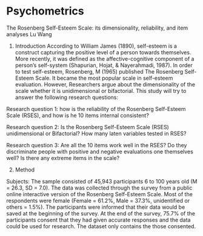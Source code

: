# Psychometrics
The Rosenberg Self-Esteem Scale: 
its dimensionality, reliability, and item analyses
Lu Wang
 
1) Introduction
According to William James (1890), self-esteem is a construct capturing the positive level of a person towards themselves. More recently, it was defined as the affective-cognitive component of a person’s self-system (Shapurian, Hojat, & Nayerahmadi, 1987). In order to test self-esteem, Rosenberg, M (1965) published The Rosenberg Self-Esteem Scale. It became the most popular scale in self-esteem evaluation. However, Researchers argue about the dimensionality of the scale whether it is unidimensional or bifactorial. This study will try to answer the following research questions: 

Research question 1: how is the reliability of the Rosenberg Self-Esteem Scale (RSES), and how is he 10 items internal consistent?

Research question 2: Is the Rosenberg Self-Esteem Scale (RSES) unidimensional or Bifactorial? How many laten variables tested in RSES? 

Research question 3: Are all the 10 items work well in the RSES? Do they discriminate people with positive and negative evaluations one themselves well? Is there any extreme items in the scale?

2) Method

Subjects:
The sample consisted of 45,943 participants 6 to 100 years old (M = 26.3, SD = 7.0). The data was collected through the survey from a public online interactive version of the Rosenberg Self-Esteem Scale. Most of the respondents were female (Female = 61.2%, Male = 37.3%, unidentified or others = 1.5%). The participants were informed that their data would be saved at the beginning of the survey. At the end of the survey, 75.7% of the participants consent that they had given accurate responses and the data could be used for research. The dataset only contains the those consented. 
